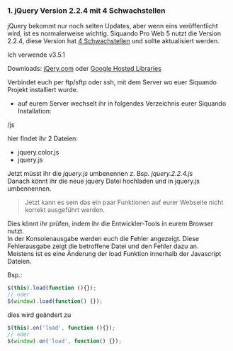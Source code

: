 ### 1. jQuery Version 2.2.4 mit 4 Schwachstellen
jQuery bekommt nur noch selten Updates, aber wenn eins veröffentlicht wird, ist es normalerweise wichtig. Siquando Pro
Web 5 nutzt die Version 2.2.4, diese Version
hat <a href="https://snyk.io/test/npm/jquery/2.2.4" rel="noopener noreferrer">4 Schwachstellen</a> und sollte
aktualisiert werden.

Ich verwende v3.5.1

Downloads:
<a href="https://jquery.com/download/" target="_blank" rel="noopener noreferrer">jQery.com</a> oder
<a href="https://developers.google.com/speed/libraries#jquery" target="_blank" rel="noopener noreferrer">Google Hosted Libraries</a>

Verbindet euch per ftp/sftp oder ssh, mit dem Server wo euer Siquando Projekt installiert wurde.

- auf eurem Server wechselt ihr in folgendes Verzeichnis eurer Siquando Installation:

/js

hier findet ihr 2 Dateien:
- jquery.color.js
- jquery.js

Jetzt müsst ihr die *jquery.js* umbenennen z. Bsp. *jquery.2.2.4.js*   
Danach könnt ihr die neue jquery Datei hochladen und in jquery.js umbennennen.

> Jetzt kann es sein das ein paar Funktionen auf eurer Webseite nicht korrekt ausgeführt werden.

Dies könnt ihr prüfen, indem ihr die Entwickler-Tools in eurem Browser nutzt.  
In der Konsolenausgabe werden euch die Fehler angezeigt. Diese Fehlerausgabe zeigt die betroffene Datei und den Fehler
dazu an.  
Meistens ist es eine Änderung der load Funktion innerhalb der Javascript Dateien.

Bsp.:

```javascript
$(this).load(function (){});
// oder 
$(window).load(function() {});
```

dies wird geändert zu

```javascript
$(this).on('load', function (){});
// oder
$(window).on('load', function() {});
```
